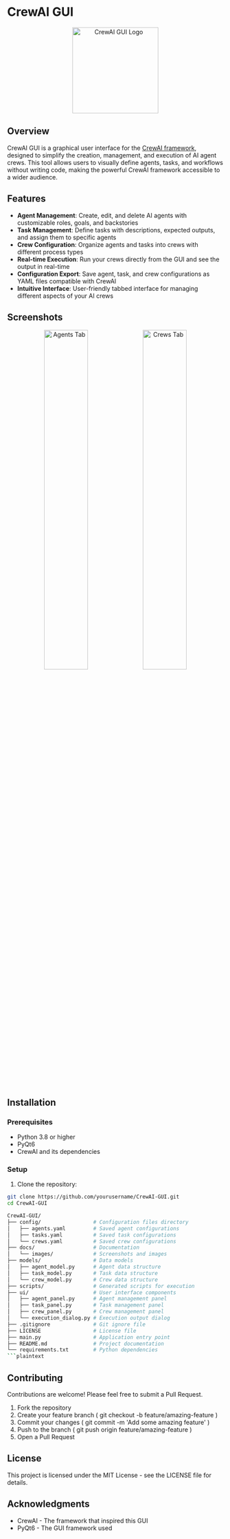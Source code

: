 # CrewAI GUI

<p align="center">
  <img src="docs/images/logo.png" alt="CrewAI GUI Logo" width="200"/>
</p>

## Overview

CrewAI GUI is a graphical user interface for the [CrewAI framework](https://github.com/joaomdmoura/crewAI), designed to simplify the creation, management, and execution of AI agent crews. This tool allows users to visually define agents, tasks, and workflows without writing code, making the powerful CrewAI framework accessible to a wider audience.

## Features

- **Agent Management**: Create, edit, and delete AI agents with customizable roles, goals, and backstories
- **Task Management**: Define tasks with descriptions, expected outputs, and assign them to specific agents
- **Crew Configuration**: Organize agents and tasks into crews with different process types
- **Real-time Execution**: Run your crews directly from the GUI and see the output in real-time
- **Configuration Export**: Save agent, task, and crew configurations as YAML files compatible with CrewAI
- **Intuitive Interface**: User-friendly tabbed interface for managing different aspects of your AI crews

## Screenshots

<p align="center">
  <img src="docs/images/screenshot_agents.png" alt="Agents Tab" width="45%"/>
  <img src="docs/images/screenshot_crews.png" alt="Crews Tab" width="45%"/>
</p>

## Installation

### Prerequisites

- Python 3.8 or higher
- PyQt6
- CrewAI and its dependencies

### Setup

1. Clone the repository:
```bash
git clone https://github.com/yourusername/CrewAI-GUI.git
cd CrewAI-GUI

CrewAI-GUI/
├── config/                 # Configuration files directory
│   ├── agents.yaml         # Saved agent configurations
│   ├── tasks.yaml          # Saved task configurations
│   └── crews.yaml          # Saved crew configurations
├── docs/                   # Documentation
│   └── images/             # Screenshots and images
├── models/                 # Data models
│   ├── agent_model.py      # Agent data structure
│   ├── task_model.py       # Task data structure
│   └── crew_model.py       # Crew data structure
├── scripts/                # Generated scripts for execution
├── ui/                     # User interface components
│   ├── agent_panel.py      # Agent management panel
│   ├── task_panel.py       # Task management panel
│   ├── crew_panel.py       # Crew management panel
│   └── execution_dialog.py # Execution output dialog
├── .gitignore              # Git ignore file
├── LICENSE                 # License file
├── main.py                 # Application entry point
├── README.md               # Project documentation
└── requirements.txt        # Python dependencies
```plaintext
```

## Contributing
Contributions are welcome! Please feel free to submit a Pull Request.

1. Fork the repository
2. Create your feature branch ( git checkout -b feature/amazing-feature )
3. Commit your changes ( git commit -m 'Add some amazing feature' )
4. Push to the branch ( git push origin feature/amazing-feature )
5. Open a Pull Request
## License
This project is licensed under the MIT License - see the LICENSE file for details.

## Acknowledgments
- CrewAI - The framework that inspired this GUI
- PyQt6 - The GUI framework used

```